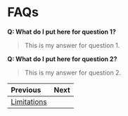 # FAQs

**Q: What do I put here for question 1?**
> This is my answer for question 1.

**Q: What do I put here for question 2?**
> This is my answer for question 2.

<div class="section_buttons">

| Previous              | Next |
|:----------------------|-----:|
| [Limitations][limits] |      |

</div>

[limits]: limitations.md
